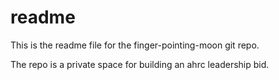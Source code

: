 # readme

This is the readme file for the finger-pointing-moon git repo. 

The repo is a private space for building an ahrc leadership bid.

